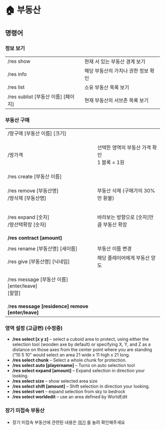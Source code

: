# 🏠 부동산

## 명령어

### 정보 보기

|                               |                      |
| ----------------------------- | -------------------- |
| /res show                     | 현재 서 있는 부동산 경계 보기    |
| /res info                     | 해당 부동산의 가치나 권한 정보 확인 |
| /res list                     | 소유 부동산 목록 보기         |
| /res sublist \[부동산 이름] \[페이지] | 현재 부동산의 서브존 목록 보기    |

### 부동산 구매

|                                                     |                                       |
| --------------------------------------------------- | ------------------------------------- |
| /땅구매 \[부동산 이름] \[크기]                                |                                       |
| /땅가격                                                | <p>선택한 영역의 부동산 가격 확인<br>1 블록 = 1원</p> |
| /res create \[부동산 이름]                               |                                       |
| <p>/res remove [부동산명]<br>/땅삭제 [부동산명]</p>            | 부동산 삭제 (구매가의 30%만 환불)                 |
| <p>/res expand [숫자]<br>/땅선택확장 [숫자]</p>              | 바라보는 방향으로 \[숫자]만큼 부동산 확장              |
| **/res contract \[amount]**                         |                                       |
|                                                     |                                       |
| /res rename \[부동산명] \[새이름]                          | 부동산 이름 변경                             |
| /res give \[부동산명] \[닉네임]                            | 해당 플레이어에게 부동산 양도                      |
| <p>/res message [부동산 이름] [enter/leave]<br>[할말]</p>  |                                       |
| /**res message \[residence] remove \[enter/leave]** |                                       |

### 영역 설정 (고급편) (수정중)

* **/res select \[x y z]** – select a cuboid area to protect, using either the selection tool (wooden axe by default) or specifying X, Y, and Z as a distance on those axes from the center point where you are standing (“10 5 10” would select an area 21 wide x 11 high x 21 long.
* **/res select chunk** – Select a whole chunk for protection.
* **/res select auto \[playername]** – Turns on auto selection tool
* **/res select expand \[amount]** – Expand selection in direction your looking.
* **/res select size** – show selected area size
* **/res select shift \[amount]** – Shift selection in direction your looking.
* **/res select vert** – expand selection from sky to bedrock
* **/res select worldedit** – use an area defined by WorldEdit

### 장기 미접속 부동산

* 장기 미접속 부동산에 관련된 내용은 [여기](./#undefined-4) 를 눌려 확인해주세요

